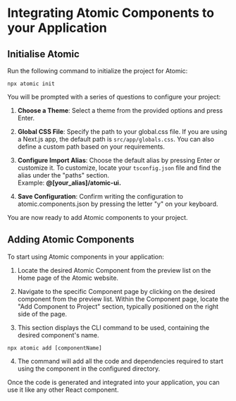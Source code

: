 # Integrating Atomic Components to your Application

## Initialise Atomic
Run the following command to initialize the project for Atomic:
```
npx atomic init
```

You will be prompted with a series of questions to configure your project:
<br>

1. **Choose a Theme**: Select a theme from the provided options and press Enter. 

2. **Global CSS File**: Specify the path to your global.css file. If you are using a Next.js app, the default path is `src/app/globals.css`. You can also define a custom path based on your requirements.

3. **Configure Import Alias**: Choose the default alias by pressing Enter or customize it. To customize, locate your `tsconfig.json` file and find the alias under the "paths" section. <br/> Example: **@[your_alias]/atomic-ui.**

4. **Save Configuration**: Confirm writing the configuration to atomic.components.json by pressing the letter "y" on your keyboard.


You are now ready to add Atomic components to your project.

## Adding Atomic Components

To start using Atomic components in your application:

1. Locate the desired Atomic Component from the preview list on the Home page of the Atomic website. 

2. Navigate to the specific Component page by clicking on the desired component from the preview list. Within the Component page, locate the "Add Component to Project" section, typically positioned on the right side of the page.

3. This section displays the CLI command to be used, containing the desired component's name. 


```
npx atomic add [componentName]
``` 

4. The command will add all the code and dependencies required to start using the component in the configured directory.  

Once the code is generated and integrated into your application, you can use it like any other React component.